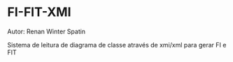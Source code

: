 # FI-FIT-XMI

Autor: Renan Winter Spatin

Sistema de leitura de diagrama de classe através de xmi/xml para gerar FI e FIT
